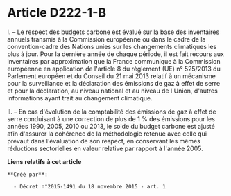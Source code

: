 # Article D222-1-B

I. – Le respect des budgets carbone est évalué sur la base des inventaires annuels transmis à la Commission européenne ou
dans le cadre de la convention-cadre des Nations unies sur les changements climatiques les plus à jour. Pour la dernière
année de chaque période, il est fait recours aux inventaires par approximation que la France communique à la Commission
européenne en application de l'article 8 du règlement (UE) n° 525/2013 du Parlement européen et du Conseil du 21 mai 2013
relatif à un mécanisme pour la surveillance et la déclaration des émissions de gaz à effet de serre et pour la déclaration,
au niveau national et au niveau de l'Union, d'autres informations ayant trait au changement climatique.

II. – En cas d'évolution de la comptabilité des émissions de gaz à effet de serre conduisant à une correction de plus de 1 %
des émissions pour les années 1990, 2005, 2010 ou 2013, le solde du budget carbone est ajusté afin d'assurer la cohérence de
la méthodologie retenue avec celle qui prévaut dans l'évaluation de son respect, en conservant les mêmes réductions
sectorielles en valeur relative par rapport à l'année 2005.

**Liens relatifs à cet article**

	**Créé par**:

	  - Décret n°2015-1491 du 18 novembre 2015 - art. 1
